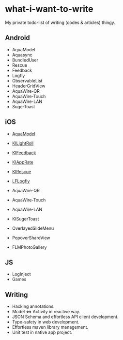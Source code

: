 what-i-want-to-write
====================

My private todo-list of writing (codes &amp; articles) thingy.

Android
--

- AquaModel
- Aquasync
- BundledUser
- Rescue
- Feedback
- Logfly
- ObservableList
- HeaderGridView
- AquaWire-QR
- AquaWire-Touch
- AquaWire-LAN
- SugerToast

iOS
--

- [AquaModel](https://github.com/AQAquamarine/AquaModel)
- [KILightRoll](https://github.com/kaiinui/KILightRoll)
- [KIFeedback](https://github.com/kaiinui/KIFeedback)
- [KIAppRate](https://github.com/kaiinui/KIAppRate)
- [KIRescue](https://github.com/kaiinui/KIRescue)
- [LFLogfly](https://github.com/kaiinui/LFLogfly)
- AquaWire-QR
- AquaWire-Touch
- AquaWire-LAN
- KISugerToast

- OverlayedSlideMenu
- PopoverShareView
- FLMPhotoGallery

JS
--

- LogInject
- Games

Writing
--

- Hacking annotations.
- Model <=> Activity in reactive way.
- JSON Schema and effortless API client development.
- Type-safety in web development.
- Effortless maven library management.
- Unit test in native app project.
